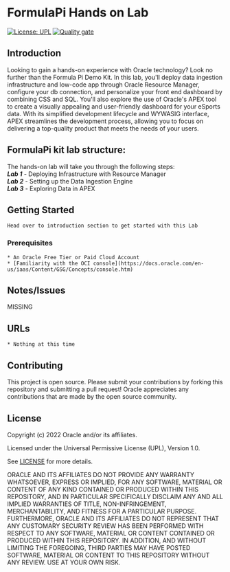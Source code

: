 # FormulaPi Hands on Lab

[![License: UPL](https://img.shields.io/badge/license-UPL-green)](https://img.shields.io/badge/license-UPL-green) [![Quality gate](https://sonarcloud.io/api/project_badges/quality_gate?project=oracle-devrel_FormulaPi_Lab1_deployment)](https://sonarcloud.io/dashboard?id=oracle-devrel_FormulaPi_Lab1_deployment)

## Introduction
Looking to gain a hands-on experience with Oracle technology? Look no further than the Formula Pi Demo Kit. In this lab, you'll deploy data ingestion infrastructure and low-code app through Oracle Resource Manager, configure your db connection, and personalize your front end dashboard by combining CSS and SQL. You'll also explore the use of Oracle's APEX tool to create a visually appealing and user-friendly dashboard for your eSports data. With its simplified development lifecycle and WYWASIG interface, APEX streamlines the development process, allowing you to focus on delivering a top-quality product that meets the needs of your users.

## FormulaPi kit lab structure:
The hands-on lab will take you through the following steps:  
        ***Lab 1*** - Deploying Infrastructure with Resource Manager  
        ***Lab 2*** - Setting up the Data Ingestion Engine  
        ***Lab 3*** - Exploring Data in APEX  

## Getting Started
    Head over to introduction section to get started with this Lab

### Prerequisites
    * An Oracle Free Tier or Paid Cloud Account
    * [Familiarity with the OCI console](https://docs.oracle.com/en-us/iaas/Content/GSG/Concepts/console.htm)

## Notes/Issues
MISSING

## URLs
    * Nothing at this time

## Contributing
This project is open source.  Please submit your contributions by forking this repository and submitting a pull request!  Oracle appreciates any contributions that are made by the open source community.

## License
Copyright (c) 2022 Oracle and/or its affiliates.

Licensed under the Universal Permissive License (UPL), Version 1.0.

See [LICENSE](LICENSE) for more details.

ORACLE AND ITS AFFILIATES DO NOT PROVIDE ANY WARRANTY WHATSOEVER, EXPRESS OR IMPLIED, FOR ANY SOFTWARE, MATERIAL OR CONTENT OF ANY KIND CONTAINED OR PRODUCED WITHIN THIS REPOSITORY, AND IN PARTICULAR SPECIFICALLY DISCLAIM ANY AND ALL IMPLIED WARRANTIES OF TITLE, NON-INFRINGEMENT, MERCHANTABILITY, AND FITNESS FOR A PARTICULAR PURPOSE.  FURTHERMORE, ORACLE AND ITS AFFILIATES DO NOT REPRESENT THAT ANY CUSTOMARY SECURITY REVIEW HAS BEEN PERFORMED WITH RESPECT TO ANY SOFTWARE, MATERIAL OR CONTENT CONTAINED OR PRODUCED WITHIN THIS REPOSITORY. IN ADDITION, AND WITHOUT LIMITING THE FOREGOING, THIRD PARTIES MAY HAVE POSTED SOFTWARE, MATERIAL OR CONTENT TO THIS REPOSITORY WITHOUT ANY REVIEW. USE AT YOUR OWN RISK. 
